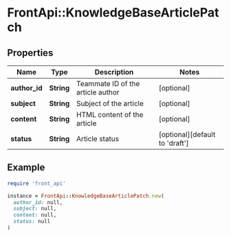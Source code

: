 # FrontApi::KnowledgeBaseArticlePatch

## Properties

| Name | Type | Description | Notes |
| ---- | ---- | ----------- | ----- |
| **author_id** | **String** | Teammate ID of the article author | [optional] |
| **subject** | **String** | Subject of the article | [optional] |
| **content** | **String** | HTML content of the article | [optional] |
| **status** | **String** | Article status | [optional][default to &#39;draft&#39;] |

## Example

```ruby
require 'front_api'

instance = FrontApi::KnowledgeBaseArticlePatch.new(
  author_id: null,
  subject: null,
  content: null,
  status: null
)
```

